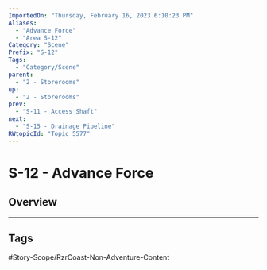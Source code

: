 ```yaml
---
ImportedOn: "Thursday, February 16, 2023 6:10:23 PM"
Aliases:
  - "Advance Force"
  - "Area S-12"
Category: "Scene"
Prefix: "S-12"
Tags:
  - "Category/Scene"
parent:
  - "2 - Storerooms"
up:
  - "2 - Storerooms"
prev:
  - "S-11 - Access Shaft"
next:
  - "S-15 - Drainage Pipeline"
RWtopicId: "Topic_5577"
---
```

# S-12 - Advance Force
## Overview

---
## Tags
#Story-Scope/RzrCoast-Non-Adventure-Content

